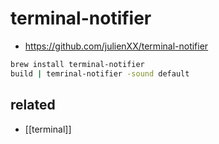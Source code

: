 # terminal-notifier

- https://github.com/julienXX/terminal-notifier

```sh
brew install terminal-notifier
build | temrinal-notifier -sound default
```

## related
- [[terminal]]

